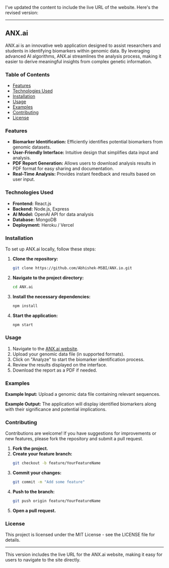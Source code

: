 I've updated the content to include the live URL of the website. Here's the revised version:

---

## ANX.ai

ANX.ai is an innovative web application designed to assist researchers and students in identifying biomarkers within genomic data. By leveraging advanced AI algorithms, ANX.ai streamlines the analysis process, making it easier to derive meaningful insights from complex genetic information.

### Table of Contents
- [Features](#features)
- [Technologies Used](#technologies-used)
- [Installation](#installation)
- [Usage](#usage)
- [Examples](#examples)
- [Contributing](#contributing)
- [License](#license)

### Features
- **Biomarker Identification:** Efficiently identifies potential biomarkers from genomic datasets.
- **User-Friendly Interface:** Intuitive design that simplifies data input and analysis.
- **PDF Report Generation:** Allows users to download analysis results in PDF format for easy sharing and documentation.
- **Real-Time Analysis:** Provides instant feedback and results based on user input.

### Technologies Used
- **Frontend:** React.js
- **Backend:** Node.js, Express
- **AI Model:** OpenAI API for data analysis
- **Database:** MongoDB
- **Deployment:** Heroku / Vercel

### Installation
To set up ANX.ai locally, follow these steps:
1. **Clone the repository:**
   ```bash
   git clone https://github.com/Abhishek-MSBI/ANX.io.git
   ```
2. **Navigate to the project directory:**
   ```bash
   cd ANX.ai
   ```
3. **Install the necessary dependencies:**
   ```bash
   npm install
   ```
4. **Start the application:**
   ```bash
   npm start
   ```

### Usage
1. Navigate to the [ANX.ai website](https://abhishek-msbi.github.io/ANX.io/).
2. Upload your genomic data file (in supported formats).
3. Click on "Analyze" to start the biomarker identification process.
4. Review the results displayed on the interface.
5. Download the report as a PDF if needed.

### Examples

**Example Input:**
Upload a genomic data file containing relevant sequences.

**Example Output:**
The application will display identified biomarkers along with their significance and potential implications.

### Contributing
Contributions are welcome! If you have suggestions for improvements or new features, please fork the repository and submit a pull request.

1. **Fork the project.**
2. **Create your feature branch:**
   ```bash
   git checkout -b feature/YourFeatureName
   ```
3. **Commit your changes:**
   ```bash
   git commit -m "Add some feature"
   ```
4. **Push to the branch:**
   ```bash
   git push origin feature/YourFeatureName
   ```
5. **Open a pull request.**

### License
This project is licensed under the MIT License - see the LICENSE file for details.

---

This version includes the live URL for the ANX.ai website, making it easy for users to navigate to the site directly.
